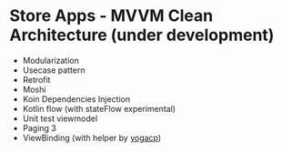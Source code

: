 # Store Apps - MVVM Clean Architecture (under development)

- Modularization
- Usecase pattern
- Retrofit
- Moshi
- Koin Dependencies Injection
- Kotlin flow (with stateFlow experimental)
- Unit test viewmodel
- Paging 3
- ViewBinding (with helper by [yogacp](https://github.com/yogacp/android-viewbinding))